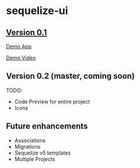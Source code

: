 # sequelize-ui


## [Version 0.1](https://github.com/tomjschuster/sequelize-ui/tree/0.1.0)
[Demo App](http://sequelizeui.herokuapp.com/)	

[Demo Video](https://www.youtube.com/watch?v=aHT6S81YvwE)	


## Version 0.2 (master, coming soon)
TODO:
- Code Preview for entire project
- Icons

## Future enhancements
- Associations
- Migrations
- Sequelize v5 templates
- Multiple Projects
